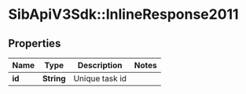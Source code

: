 # SibApiV3Sdk::InlineResponse2011

## Properties
Name | Type | Description | Notes
------------ | ------------- | ------------- | -------------
**id** | **String** | Unique task id | 


